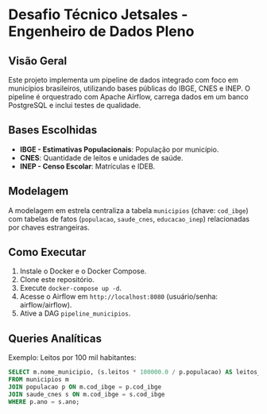 # Desafio Técnico Jetsales - Engenheiro de Dados Pleno

## Visão Geral
Este projeto implementa um pipeline de dados integrado com foco em municípios brasileiros, utilizando bases públicas do IBGE, CNES e INEP. O pipeline é orquestrado com Apache Airflow, carrega dados em um banco PostgreSQL e inclui testes de qualidade.

## Bases Escolhidas
- **IBGE - Estimativas Populacionais**: População por município.
- **CNES**: Quantidade de leitos e unidades de saúde.
- **INEP - Censo Escolar**: Matrículas e IDEB.

## Modelagem
A modelagem em estrela centraliza a tabela `municipios` (chave: `cod_ibge`) com tabelas de fatos (`populacao`, `saude_cnes`, `educacao_inep`) relacionadas por chaves estrangeiras.

## Como Executar
1. Instale o Docker e o Docker Compose.
2. Clone este repositório.
3. Execute `docker-compose up -d`.
4. Acesse o Airflow em `http://localhost:8080` (usuário/senha: airflow/airflow).
5. Ative a DAG `pipeline_municipios`.

## Queries Analíticas
Exemplo: Leitos por 100 mil habitantes:
```sql
SELECT m.nome_municipio, (s.leitos * 100000.0 / p.populacao) AS leitos_por_100mil
FROM municipios m
JOIN populacao p ON m.cod_ibge = p.cod_ibge
JOIN saude_cnes s ON m.cod_ibge = s.cod_ibge
WHERE p.ano = s.ano;